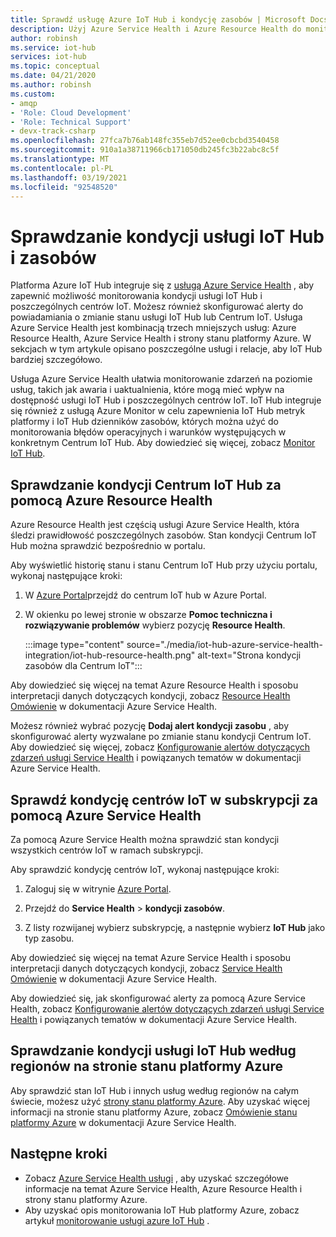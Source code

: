 ```yaml
---
title: Sprawdź usługę Azure IoT Hub i kondycję zasobów | Microsoft Docs
description: Użyj Azure Service Health i Azure Resource Health do monitorowania IoT Hub
author: robinsh
ms.service: iot-hub
services: iot-hub
ms.topic: conceptual
ms.date: 04/21/2020
ms.author: robinsh
ms.custom:
- amqp
- 'Role: Cloud Development'
- 'Role: Technical Support'
- devx-track-csharp
ms.openlocfilehash: 27fca7b76ab148fc355eb7d52ee0cbcbd3540458
ms.sourcegitcommit: 910a1a38711966cb171050db245fc3b22abc8c5f
ms.translationtype: MT
ms.contentlocale: pl-PL
ms.lasthandoff: 03/19/2021
ms.locfileid: "92548520"
---
```

# <a name="check-iot-hub-service-and-resource-health"></a>Sprawdzanie kondycji usługi IoT Hub i zasobów

Platforma Azure IoT Hub integruje się z [usługą Azure Service Health](../service-health/overview.md) , aby zapewnić możliwość monitorowania kondycji usługi IoT Hub i poszczególnych centrów IoT. Możesz również skonfigurować alerty do powiadamiania o zmianie stanu usługi IoT Hub lub Centrum IoT. Usługa Azure Service Health jest kombinacją trzech mniejszych usług: Azure Resource Health, Azure Service Health i strony stanu platformy Azure. W sekcjach w tym artykule opisano poszczególne usługi i relacje, aby IoT Hub bardziej szczegółowo.

Usługa Azure Service Health ułatwia monitorowanie zdarzeń na poziomie usług, takich jak awaria i uaktualnienia, które mogą mieć wpływ na dostępność usługi IoT Hub i poszczególnych centrów IoT. IoT Hub integruje się również z usługą Azure Monitor w celu zapewnienia IoT Hub metryk platformy i IoT Hub dzienników zasobów, których można użyć do monitorowania błędów operacyjnych i warunków występujących w konkretnym Centrum IoT Hub. Aby dowiedzieć się więcej, zobacz [Monitor IoT Hub](monitor-iot-hub.md).

## <a name="check-health-of-an-iot-hub-with-azure-resource-health"></a>Sprawdzanie kondycji Centrum IoT Hub za pomocą Azure Resource Health

Azure Resource Health jest częścią usługi Azure Service Health, która śledzi prawidłowość poszczególnych zasobów. Stan kondycji Centrum IoT Hub można sprawdzić bezpośrednio w portalu.

Aby wyświetlić historię stanu i stanu Centrum IoT Hub przy użyciu portalu, wykonaj następujące kroki:

1. W [Azure Portal](https://portal.azure.com)przejdź do centrum IoT hub w Azure Portal.

1. W okienku po lewej stronie w obszarze **Pomoc techniczna i rozwiązywanie problemów** wybierz pozycję **Resource Health**.

    :::image type="content" source="./media/iot-hub-azure-service-health-integration/iot-hub-resource-health.png" alt-text="Strona kondycji zasobów dla Centrum IoT":::

Aby dowiedzieć się więcej na temat Azure Resource Health i sposobu interpretacji danych dotyczących kondycji, zobacz [Resource Health Omówienie](../service-health/resource-health-overview.md) w dokumentacji Azure Service Health.

Możesz również wybrać pozycję **Dodaj alert kondycji zasobu** , aby skonfigurować alerty wyzwalane po zmianie stanu kondycji Centrum IoT. Aby dowiedzieć się więcej, zobacz [Konfigurowanie alertów dotyczących zdarzeń usługi Service Health](../service-health/alerts-activity-log-service-notifications-portal.md) i powiązanych tematów w dokumentacji Azure Service Health.

## <a name="check-health-of-iot-hubs-in-your-subscription-with-azure-service-health"></a>Sprawdź kondycję centrów IoT w subskrypcji za pomocą Azure Service Health

Za pomocą Azure Service Health można sprawdzić stan kondycji wszystkich centrów IoT w ramach subskrypcji.

Aby sprawdzić kondycję centrów IoT, wykonaj następujące kroki:

1. Zaloguj się w witrynie [Azure Portal](https://portal.azure.com).

2. Przejdź do **Service Health**  >  **kondycji zasobów**.

3. Z listy rozwijanej wybierz subskrypcję, a następnie wybierz **IoT Hub** jako typ zasobu.

Aby dowiedzieć się więcej na temat Azure Service Health i sposobu interpretacji danych dotyczących kondycji, zobacz [Service Health Omówienie](../service-health/service-health-overview.md) w dokumentacji Azure Service Health.

Aby dowiedzieć się, jak skonfigurować alerty za pomocą Azure Service Health, zobacz [Konfigurowanie alertów dotyczących zdarzeń usługi Service Health](../service-health/alerts-activity-log-service-notifications-portal.md) i powiązanych tematów w dokumentacji Azure Service Health.

## <a name="check-health-of-the-iot-hub-service-by-region-on-azure-status-page"></a>Sprawdzanie kondycji usługi IoT Hub według regionów na stronie stanu platformy Azure

Aby sprawdzić stan IoT Hub i innych usług według regionów na całym świecie, możesz użyć [strony stanu platformy Azure](https://status.azure.com/status). Aby uzyskać więcej informacji na stronie stanu platformy Azure, zobacz [Omówienie stanu platformy Azure](../service-health/azure-status-overview.md) w dokumentacji Azure Service Health.

## <a name="next-steps"></a>Następne kroki

* Zobacz [Azure Service Health usługi](../service-health/overview.md) , aby uzyskać szczegółowe informacje na temat Azure Service Health, Azure Resource Health i strony stanu platformy Azure.
* Aby uzyskać opis monitorowania IoT Hub platformy Azure, zobacz artykuł [monitorowanie usługi azure IoT Hub](monitor-iot-hub.md) .

